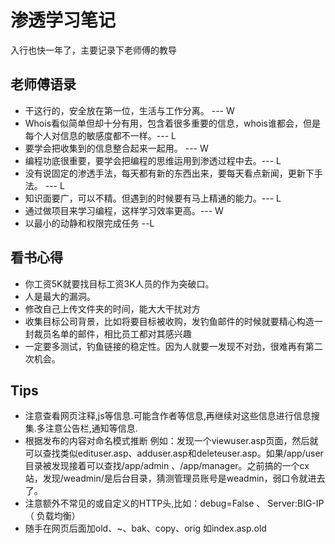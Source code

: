 # 渗透学习笔记
入行也快一年了，主要记录下老师傅的教导
## 老师傅语录 
- 干这行的，安全放在第一位，生活与工作分离。 --- W
- Whois看似简单但却十分有用，包含着很多重要的信息，whois谁都会，但是每个人对信息的敏感度都不一样。--- L
- 要学会把收集到的信息整合起来一起用。 --- W
- 编程功底很重要，要学会把编程的思维运用到渗透过程中去。--- L
- 没有说固定的渗透手法，每天都有新的东西出来，要每天看点新闻，更新下手法。 --- L
- 知识面要广，可以不精。但遇到的时候要有马上精通的能力。--- L
- 通过做项目来学习编程，这样学习效率更高。--- W
- 以最小的动静和权限完成任务 --L





## 看书心得
- 你工资5K就要找目标工资3K人员的作为突破口。
- 人是最大的漏洞。
- 修改自己上传文件夹的时间，能大大干扰对方
- 收集目标公司背景，比如将要目标被收购，发钓鱼邮件的时候就要精心构造一封裁员名单的邮件，相比员工都对其感兴趣
- 一定要多测试，钓鱼链接的稳定性。因为人就要一发现不对劲，很难再有第二次机会。
## Tips
- 注意查看网页注释,js等信息.可能含作者等信息,再继续对这些信息进行信息搜集.多注意公告栏,通知等信息.
- 根据发布的内容对命名模式推断
例如：发现一个viewuser.asp页面，然后就可以查找类似edituser.asp、adduser.asp和deleteuser.asp。如果/app/user目录被发现接着可以查找/app/admin 、/app/manager。之前搞的一个cx站，发现/weadmin/是后台目录，猜测管理员账号是weadmin，弱口令就进去了。
- 注意额外不常见的或自定义的HTTP头,比如：debug=False 、  Server:BIG-IP（ 负载均衡）
- 随手在网页后面加old、~、bak、copy、orig 如index.asp.old
